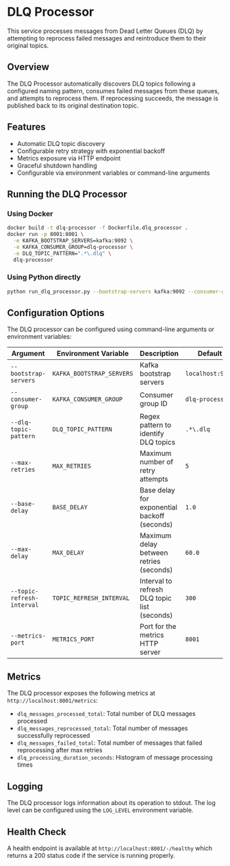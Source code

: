 # DLQ Processor

This service processes messages from Dead Letter Queues (DLQ) by attempting to reprocess failed messages and reintroduce them to their original topics.

## Overview

The DLQ Processor automatically discovers DLQ topics following a configured naming pattern, consumes failed messages from these queues, and attempts to reprocess them. If reprocessing succeeds, the message is published back to its original destination topic.

## Features

- Automatic DLQ topic discovery
- Configurable retry strategy with exponential backoff
- Metrics exposure via HTTP endpoint
- Graceful shutdown handling
- Configurable via environment variables or command-line arguments

## Running the DLQ Processor

### Using Docker

```bash
docker build -t dlq-processor -f Dockerfile.dlq_processor .
docker run -p 8001:8001 \
  -e KAFKA_BOOTSTRAP_SERVERS=kafka:9092 \
  -e KAFKA_CONSUMER_GROUP=dlq-processor \
  -e DLQ_TOPIC_PATTERN=".*\.dlq" \
  dlq-processor
```

### Using Python directly

```bash
python run_dlq_processor.py --bootstrap-servers kafka:9092 --consumer-group dlq-processor --dlq-topic-pattern ".*\.dlq"
```

## Configuration Options

The DLQ processor can be configured using command-line arguments or environment variables:

| Argument | Environment Variable | Description | Default |
|----------|----------------------|-------------|---------|
| `--bootstrap-servers` | `KAFKA_BOOTSTRAP_SERVERS` | Kafka bootstrap servers | `localhost:9092` |
| `--consumer-group` | `KAFKA_CONSUMER_GROUP` | Consumer group ID | `dlq-processor` |
| `--dlq-topic-pattern` | `DLQ_TOPIC_PATTERN` | Regex pattern to identify DLQ topics | `.*\.dlq` |
| `--max-retries` | `MAX_RETRIES` | Maximum number of retry attempts | `5` |
| `--base-delay` | `BASE_DELAY` | Base delay for exponential backoff (seconds) | `1.0` |
| `--max-delay` | `MAX_DELAY` | Maximum delay between retries (seconds) | `60.0` |
| `--topic-refresh-interval` | `TOPIC_REFRESH_INTERVAL` | Interval to refresh DLQ topic list (seconds) | `300` |
| `--metrics-port` | `METRICS_PORT` | Port for the metrics HTTP server | `8001` |

## Metrics

The DLQ processor exposes the following metrics at `http://localhost:8001/metrics`:

- `dlq_messages_processed_total`: Total number of DLQ messages processed
- `dlq_messages_reprocessed_total`: Total number of messages successfully reprocessed
- `dlq_messages_failed_total`: Total number of messages that failed reprocessing after max retries
- `dlq_processing_duration_seconds`: Histogram of message processing times

## Logging

The DLQ processor logs information about its operation to stdout. The log level can be configured using the `LOG_LEVEL` environment variable.

## Health Check

A health endpoint is available at `http://localhost:8001/-/healthy` which returns a 200 status code if the service is running properly. 